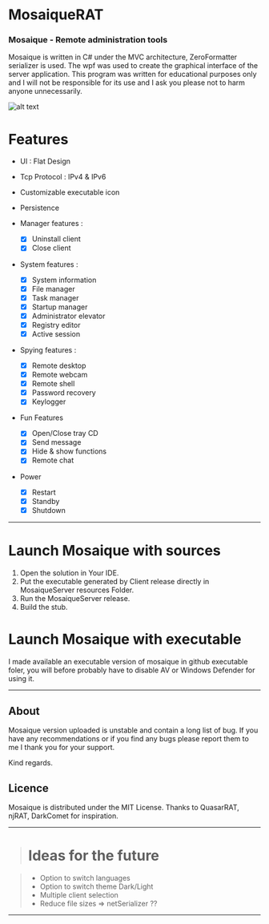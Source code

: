 # MosaiqueRAT

### Mosaique - Remote administration tools

Mosaique is written in C# under the MVC architecture, ZeroFormatter serializer is used. The wpf was used to create the graphical interface of the server application. This program was written for educational purposes only and I will not be responsible for its use and I ask you please not to harm anyone unnecessarily. 

![alt text](https://github.com/thdal/MosaiqueRAT/blob/master/Github/Mosaique.png)

# Features

* UI : Flat Design 
* Tcp Protocol : IPv4 & IPv6
* Customizable executable icon
* Persistence

* Manager features :
  * [x] Uninstall client 
  * [x] Close client

* System features :
  * [x] System information
  * [x] File manager
  * [x] Task manager
  * [x] Startup manager  
  * [x] Administrator elevator
  * [x] Registry editor
  * [x] Active session

* Spying features :
  * [x] Remote desktop
  * [x] Remote webcam
  * [x] Remote shell  
  * [x] Password recovery
  * [x] Keylogger
  
* Fun Features
  * [x] Open/Close tray CD
  * [x] Send message
  * [x] Hide & show functions
  * [x] Remote chat
  
 * Power
   * [x] Restart
   * [x] Standby
   * [x] Shutdown
   
-------------

# Launch Mosaique with sources

1. Open the solution in Your IDE.
2. Put the executable generated by Client release directly in MosaiqueServer resources Folder.
2. Run the MosaiqueServer release.
3. Build the stub.


# Launch Mosaique with executable

I made available an executable version of mosaique in github executable foler, you will before probably have to disable AV or Windows Defender for using it. 

-------------

## About

Mosaique version uploaded is unstable and contain a long list of bug.  If you have any recommendations or if you find any bugs please report them to me I thank you for your support.

Kind regards.

## Licence

Mosaique is distributed under the MIT License. Thanks to QuasarRAT, njRAT, DarkComet for inspiration.






-------------

> # Ideas for the future

> * Option to switch languages
> * Option to switch theme Dark/Light
> * Multiple client selection
> * Reduce file sizes =>  netSerializer ??

-------------

